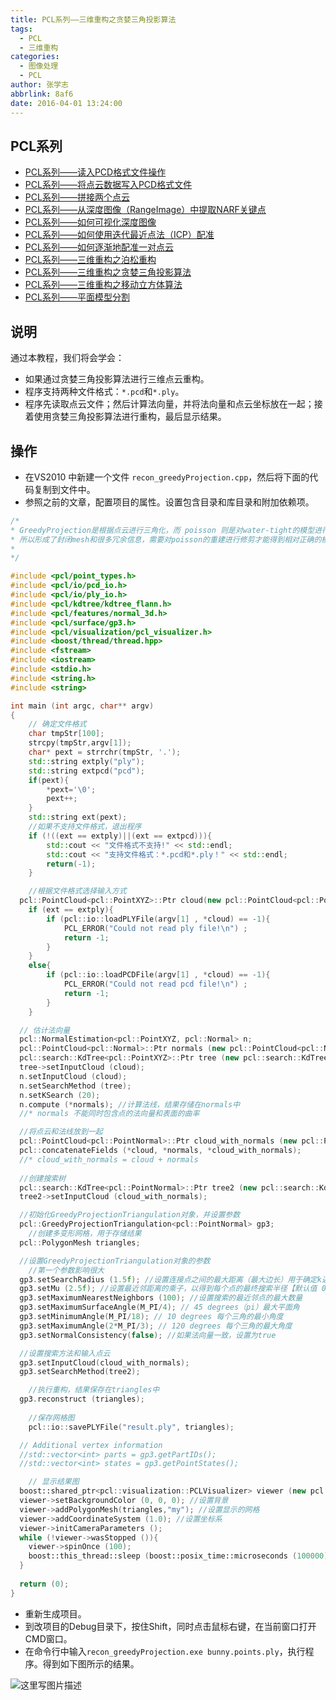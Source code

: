 ```yaml
---
title: PCL系列——三维重构之贪婪三角投影算法
tags:
  - PCL
  - 三维重构
categories:
  - 图像处理
  - PCL
author: 张学志
abbrlink: 8af6
date: 2016-04-01 13:24:00
---
```






## PCL系列
* [PCL系列——读入PCD格式文件操作](http://zhangxuezhi.com/2016/03/30/PCL%E7%B3%BB%E5%88%97%E2%80%94%E2%80%94%E8%AF%BB%E5%85%A5PCD%E6%A0%BC%E5%BC%8F%E6%96%87%E4%BB%B6/)
* [PCL系列——将点云数据写入PCD格式文件](http://zhangxuezhi.com/2016/03/30/PCL%E7%B3%BB%E5%88%97%E2%80%94%E2%80%94%E5%B0%86%E7%82%B9%E4%BA%91%E6%95%B0%E6%8D%AE%E5%86%99%E5%85%A5PCD%E6%A0%BC%E5%BC%8F%E6%96%87%E4%BB%B6/)
* [PCL系列——拼接两个点云](http://zhangxuezhi.com/2016/04/20/PCL%E7%B3%BB%E5%88%97%E2%80%94%E2%80%94%E6%8B%BC%E6%8E%A5%E4%B8%A4%E4%B8%AA%E7%82%B9%E4%BA%91/)
* [PCL系列——从深度图像（RangeImage）中提取NARF关键点](http://zhangxuezhi.com/2016/03/30/PCL%E7%B3%BB%E5%88%97%E2%80%94%E2%80%94%E4%BB%8E%E6%B7%B1%E5%BA%A6%E5%9B%BE%E5%83%8F%EF%BC%88RangeImage%EF%BC%89%E4%B8%AD%E6%8F%90%E5%8F%96NARF%E5%85%B3%E9%94%AE%E7%82%B9/)
* [PCL系列——如何可视化深度图像](http://zhangxuezhi.com/2016/03/30/PCL%E7%B3%BB%E5%88%97%E2%80%94%E2%80%94%E5%A6%82%E4%BD%95%E5%8F%AF%E8%A7%86%E5%8C%96%E6%B7%B1%E5%BA%A6%E5%9B%BE%E5%83%8F/)
* [PCL系列——如何使用迭代最近点法（ICP）配准](http://zhangxuezhi.com/2016/03/31/PCL%E7%B3%BB%E5%88%97%E2%80%94%E2%80%94%E5%A6%82%E4%BD%95%E4%BD%BF%E7%94%A8%E8%BF%AD%E4%BB%A3%E6%9C%80%E8%BF%91%E7%82%B9%E6%B3%95%EF%BC%88ICP%EF%BC%89%E9%85%8D%E5%87%86/)
* [PCL系列——如何逐渐地配准一对点云](http://zhangxuezhi.com/2016/04/01/PCL%E7%B3%BB%E5%88%97%E2%80%94%E2%80%94%E5%A6%82%E4%BD%95%E9%80%90%E6%B8%90%E5%9C%B0%E9%85%8D%E5%87%86%E4%B8%80%E5%AF%B9%E7%82%B9%E4%BA%91/)
* [PCL系列——三维重构之泊松重构](http://zhangxuezhi.com/2016/04/01/PCL%E7%B3%BB%E5%88%97%E2%80%94%E2%80%94%E4%B8%89%E7%BB%B4%E9%87%8D%E6%9E%84%E4%B9%8B%E6%B3%8A%E6%9D%BE%E9%87%8D%E6%9E%84/)
* [PCL系列——三维重构之贪婪三角投影算法](http://zhangxuezhi.com/2016/04/01/PCL%E7%B3%BB%E5%88%97%E2%80%94%E2%80%94%E4%B8%89%E7%BB%B4%E9%87%8D%E6%9E%84%E4%B9%8B%E8%B4%AA%E5%A9%AA%E4%B8%89%E8%A7%92%E6%8A%95%E5%BD%B1%E7%AE%97%E6%B3%95/)
* [PCL系列——三维重构之移动立方体算法](http://zhangxuezhi.com/2016/04/01/PCL%E7%B3%BB%E5%88%97%E2%80%94%E2%80%94%E4%B8%89%E7%BB%B4%E9%87%8D%E6%9E%84%E4%B9%8B%E7%A7%BB%E5%8A%A8%E7%AB%8B%E6%96%B9%E4%BD%93%E7%AE%97%E6%B3%95/)
* [PCL系列——平面模型分割](http://zhangxuezhi.com/2016/04/20/PCL%E7%B3%BB%E5%88%97%E2%80%94%E2%80%94%E5%B9%B3%E9%9D%A2%E6%A8%A1%E5%9E%8B%E5%88%86%E5%89%B2/)


## 说明
通过本教程，我们将会学会：

* 如果通过贪婪三角投影算法进行三维点云重构。
* 程序支持两种文件格式：`*.pcd`和`*.ply`。
* 程序先读取点云文件；然后计算法向量，并将法向量和点云坐标放在一起；接着使用贪婪三角投影算法进行重构，最后显示结果。

<!-- more -->

## 操作

* 在VS2010 中新建一个文件 `recon_greedyProjection.cpp`，然后将下面的代码复制到文件中。
* 参照之前的文章，配置项目的属性。设置包含目录和库目录和附加依赖项。

``` cpp
/*
* GreedyProjection是根据点云进行三角化，而 poisson 则是对water-tight的模型进行重建，
* 所以形成了封闭mesh和很多冗余信息，需要对poisson的重建进行修剪才能得到相对正确的模型
*
*/

#include <pcl/point_types.h>
#include <pcl/io/pcd_io.h>
#include <pcl/io/ply_io.h>
#include <pcl/kdtree/kdtree_flann.h>
#include <pcl/features/normal_3d.h>
#include <pcl/surface/gp3.h>
#include <pcl/visualization/pcl_visualizer.h>
#include <boost/thread/thread.hpp>
#include <fstream>
#include <iostream>
#include <stdio.h>
#include <string.h>
#include <string>

int main (int argc, char** argv)
{
	// 确定文件格式
	char tmpStr[100];
	strcpy(tmpStr,argv[1]);
	char* pext = strrchr(tmpStr, '.');
	std::string extply("ply");
	std::string extpcd("pcd");
	if(pext){
		*pext='\0';
		pext++;
	}
	std::string ext(pext);
	//如果不支持文件格式，退出程序
	if (!((ext == extply)||(ext == extpcd))){
		std::cout << "文件格式不支持!" << std::endl;
		std::cout << "支持文件格式：*.pcd和*.ply！" << std::endl;
		return(-1);
	}

	//根据文件格式选择输入方式
  pcl::PointCloud<pcl::PointXYZ>::Ptr cloud(new pcl::PointCloud<pcl::PointXYZ>) ; //创建点云对象指针，用于存储输入
	if (ext == extply){
		if (pcl::io::loadPLYFile(argv[1] , *cloud) == -1){
			PCL_ERROR("Could not read ply file!\n") ;
			return -1;
		}
	}
	else{
		if (pcl::io::loadPCDFile(argv[1] , *cloud) == -1){
			PCL_ERROR("Could not read pcd file!\n") ;
			return -1;
		}
	}

  // 估计法向量
  pcl::NormalEstimation<pcl::PointXYZ, pcl::Normal> n;
  pcl::PointCloud<pcl::Normal>::Ptr normals (new pcl::PointCloud<pcl::Normal>);
  pcl::search::KdTree<pcl::PointXYZ>::Ptr tree (new pcl::search::KdTree<pcl::PointXYZ>);
  tree->setInputCloud (cloud);
  n.setInputCloud (cloud);
  n.setSearchMethod (tree);
  n.setKSearch (20);
  n.compute (*normals); //计算法线，结果存储在normals中
  //* normals 不能同时包含点的法向量和表面的曲率

  //将点云和法线放到一起
  pcl::PointCloud<pcl::PointNormal>::Ptr cloud_with_normals (new pcl::PointCloud<pcl::PointNormal>);
  pcl::concatenateFields (*cloud, *normals, *cloud_with_normals);
  //* cloud_with_normals = cloud + normals
	
  //创建搜索树
  pcl::search::KdTree<pcl::PointNormal>::Ptr tree2 (new pcl::search::KdTree<pcl::PointNormal>);
  tree2->setInputCloud (cloud_with_normals);

  //初始化GreedyProjectionTriangulation对象，并设置参数
  pcl::GreedyProjectionTriangulation<pcl::PointNormal> gp3;
	//创建多变形网格，用于存储结果
  pcl::PolygonMesh triangles;

  //设置GreedyProjectionTriangulation对象的参数
	//第一个参数影响很大
  gp3.setSearchRadius (1.5f); //设置连接点之间的最大距离（最大边长）用于确定k近邻的球半径【默认值 0】
  gp3.setMu (2.5f); //设置最近邻距离的乘子，以得到每个点的最终搜索半径【默认值 0】
  gp3.setMaximumNearestNeighbors (100); //设置搜索的最近邻点的最大数量
  gp3.setMaximumSurfaceAngle(M_PI/4); // 45 degrees（pi）最大平面角
  gp3.setMinimumAngle(M_PI/18); // 10 degrees 每个三角的最小角度
  gp3.setMaximumAngle(2*M_PI/3); // 120 degrees 每个三角的最大角度
  gp3.setNormalConsistency(false); //如果法向量一致，设置为true

  //设置搜索方法和输入点云
  gp3.setInputCloud(cloud_with_normals);
  gp3.setSearchMethod(tree2);

	//执行重构，结果保存在triangles中
  gp3.reconstruct (triangles);
	
	//保存网格图
	pcl::io::savePLYFile("result.ply", triangles);

  // Additional vertex information
  //std::vector<int> parts = gp3.getPartIDs();
  //std::vector<int> states = gp3.getPointStates();

	// 显示结果图
  boost::shared_ptr<pcl::visualization::PCLVisualizer> viewer (new pcl::visualization::PCLVisualizer ("3D Viewer"));
  viewer->setBackgroundColor (0, 0, 0); //设置背景
  viewer->addPolygonMesh(triangles,"my"); //设置显示的网格
  viewer->addCoordinateSystem (1.0); //设置坐标系
  viewer->initCameraParameters ();
  while (!viewer->wasStopped ()){
    viewer->spinOnce (100);
    boost::this_thread::sleep (boost::posix_time::microseconds (100000));
  }
	
  return (0);
}

```

* 重新生成项目。
* 到改项目的Debug目录下，按住Shift，同时点击鼠标右键，在当前窗口打开CMD窗口。
* 在命令行中输入`recon_greedyProjection.exe bunny.points.ply`，执行程序。得到如下图所示的结果。

![这里写图片描述](http://img.blog.csdn.net/20160401094420876)

